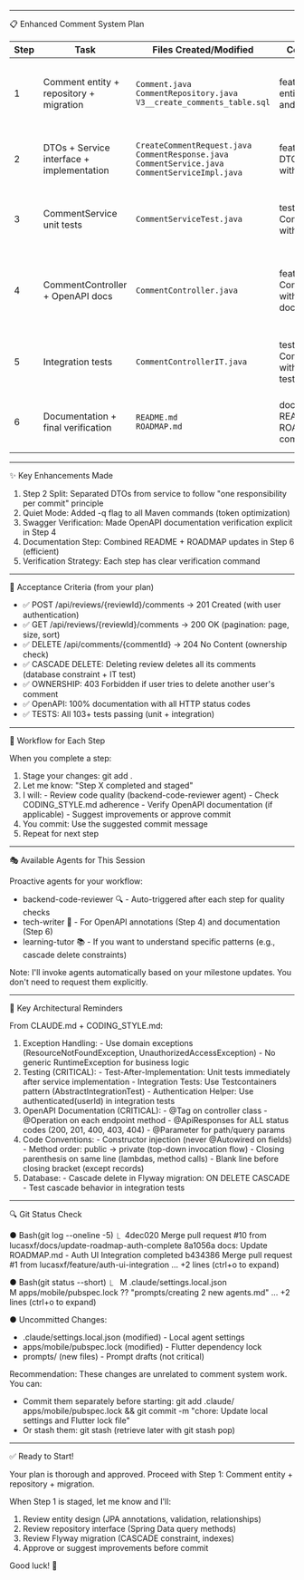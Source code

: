   ---
  📋 Enhanced Comment System Plan


| Step | Task                                      | Files Created/Modified                                                                  | Commit Message                                           | Verification                             | Notes                                                                   |
|------|-------------------------------------------|-----------------------------------------------------------------------------------------|----------------------------------------------------------|------------------------------------------|-------------------------------------------------------------------------|
| 1    | Comment entity + repository + migration   | `Comment.java`<br>`CommentRepository.java`<br>`V3__create_comments_table.sql`           | feat: Add Comment entity, repository, and migration      | `./mvnw verify -q`                       | ⚠️ Test cascade delete constraint in Flyway migration                   |
| 2    | DTOs + Service interface + implementation | `CreateCommentRequest.java`<br>`CommentResponse.java`<br>`CommentService.java`<br>`CommentServiceImpl.java` | feat: Add Comment DTOs and service with business logic   | Manual review (no tests yet)             | Focus on CRUD methods, ownership validation                             |
| 3    | CommentService unit tests                 | `CommentServiceTest.java`                                                               | test: Add CommentServiceTest with 15+ unit tests         | `./mvnw test -q -Dtest=CommentServiceTest` | Cover all CRUD, edge cases, ownership checks                            |
| 4    | CommentController + OpenAPI docs          | `CommentController.java`                                                                | feat: Add CommentController with OpenAPI documentation   | Check Swagger UI (`/swagger-ui.html`)    | **CRITICAL:** Document all HTTP status codes (200, 201, 400, 403, 404, 422) |
| 5    | Integration tests                         | `CommentControllerIT.java`                                                              | test: Add CommentControllerIT with 18+ integration tests | `./mvnw test -q -Dtest=CommentControllerIT` | Test cascade delete, pagination, authentication, ownership              |
| 6    | Documentation + final verification        | `README.md`<br>`ROADMAP.md`                                                             | docs: Update README and ROADMAP for comment system       | `./mvnw verify -q` (full suite)          | Update API endpoints section, move task to "Implemented"                |

  ---
  ✨ Key Enhancements Made

  1. Step 2 Split: Separated DTOs from service to follow "one responsibility per commit" principle
  2. Quiet Mode: Added -q flag to all Maven commands (token optimization)
  3. Swagger Verification: Made OpenAPI documentation verification explicit in Step 4
  4. Documentation Step: Combined README + ROADMAP updates in Step 6 (efficient)
  5. Verification Strategy: Each step has clear verification command

  ---
  🎯 Acceptance Criteria (from your plan)

  - ✅ POST /api/reviews/{reviewId}/comments → 201 Created (with user authentication)
  - ✅ GET /api/reviews/{reviewId}/comments → 200 OK (pagination: page, size, sort)
  - ✅ DELETE /api/comments/{commentId} → 204 No Content (ownership check)
  - ✅ CASCADE DELETE: Deleting review deletes all its comments (database constraint + IT test)
  - ✅ OWNERSHIP: 403 Forbidden if user tries to delete another user's comment
  - ✅ OpenAPI: 100% documentation with all HTTP status codes
  - ✅ TESTS: All 103+ tests passing (unit + integration)

  ---
  🚀 Workflow for Each Step

  When you complete a step:

  1. Stage your changes: git add .
  2. Let me know: "Step X completed and staged"
  3. I will:
    - Review code quality (backend-code-reviewer agent)
    - Check CODING_STYLE.md adherence
    - Verify OpenAPI documentation (if applicable)
    - Suggest improvements or approve commit
  4. You commit: Use the suggested commit message
  5. Repeat for next step

  ---
  🎭 Available Agents for This Session

  Proactive agents for your workflow:
  - backend-code-reviewer 🔍 - Auto-triggered after each step for quality checks
  - tech-writer 📝 - For OpenAPI annotations (Step 4) and documentation (Step 6)
  - learning-tutor 📚 - If you want to understand specific patterns (e.g., cascade delete constraints)

  Note: I'll invoke agents automatically based on your milestone updates. You don't need to request them explicitly.

  ---
  📐 Key Architectural Reminders

  From CLAUDE.md + CODING_STYLE.md:

  1. Exception Handling:
    - Use domain exceptions (ResourceNotFoundException, UnauthorizedAccessException)
    - No generic RuntimeException for business logic
  2. Testing (CRITICAL):
    - Test-After-Implementation: Unit tests immediately after service implementation
    - Integration Tests: Use Testcontainers pattern (AbstractIntegrationTest)
    - Authentication Helper: Use authenticated(userId) in integration tests
  3. OpenAPI Documentation (CRITICAL):
    - @Tag on controller class
    - @Operation on each endpoint method
    - @ApiResponses for ALL status codes (200, 201, 400, 403, 404)
    - @Parameter for path/query params
  4. Code Conventions:
    - Constructor injection (never @Autowired on fields)
    - Method order: public → private (top-down invocation flow)
    - Closing parenthesis on same line (lambdas, method calls)
    - Blank line before closing bracket (except records)
  5. Database:
    - Cascade delete in Flyway migration: ON DELETE CASCADE
    - Test cascade behavior in integration tests

  ---
  🔍 Git Status Check

● Bash(git log --oneline -5)
  ⎿  4dec020 Merge pull request #10 from lucasxf/docs/update-roadmap-auth-complete
     8a1056a docs: Update ROADMAP.md - Auth UI Integration completed
     b434386 Merge pull request #1 from lucasxf/feature/auth-ui-integration
     … +2 lines (ctrl+o to expand)

● Bash(git status --short)
  ⎿   M .claude/settings.local.json       
      M apps/mobile/pubspec.lock
     ?? "prompts/creating 2 new agents.md"
     … +2 lines (ctrl+o to expand)

● Uncommitted Changes:
  - .claude/settings.local.json (modified) - Local agent settings
  - apps/mobile/pubspec.lock (modified) - Flutter dependency lock
  - prompts/ (new files) - Prompt drafts (not critical)

  Recommendation: These changes are unrelated to comment system work. You can:
  - Commit them separately before starting: git add .claude/ apps/mobile/pubspec.lock && git commit -m "chore: Update local settings and Flutter lock file"
  - Or stash them: git stash (retrieve later with git stash pop)

  ---
  ✅ Ready to Start!

  Your plan is thorough and approved. Proceed with Step 1: Comment entity + repository + migration.

  When Step 1 is staged, let me know and I'll:
  1. Review entity design (JPA annotations, validation, relationships)
  2. Review repository interface (Spring Data query methods)
  3. Review Flyway migration (CASCADE constraint, indexes)
  4. Approve or suggest improvements before commit

  Good luck! 🚀